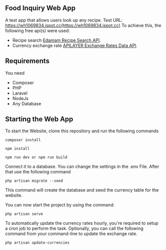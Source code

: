 ## Food Inquiry Web App

A test app that allows users look up any recipe. 
Test URL: https://wh1069834.ispot.cc(https://wh1069834.ispot.cc)
To achieve this, the following free api(s) were used:

- Recipe search [Edamam Recipe Search API](https://api.edamam.com/).
- Currency exchange rate [APILAYER Exchange Rates Data API](https://apilayer.com).

## Requirements
You need
* Composer
* PHP
* Laravel
* NodeJs
* Any Database

## Starting the Web App

To start the Website, clone this repository and run the following commands 
```
composer install
```
```
npm install
```
```
npm run dev or npm run build
```

Connect it to a database. You can change the settings in the .env File. After that use the following command
```
php artisan migrate --seed
```
This command will create the database and seed the currency table for the website.

You can now start the project by using the command:
```
php artisan serve
```

To automatically update the currency rates hourly, you're required to setup a cron job to perform the task. Optionally, you can call the following command from your command-line to update the exchange rate.
```
php artisan update-currencies
```
